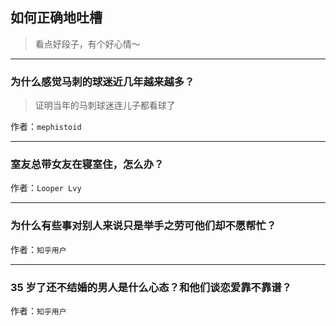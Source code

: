 ## 如何正确地吐槽

> 看点好段子，有个好心情～


 
---

### 为什么感觉马刺的球迷近几年越来越多？

> 证明当年的马刺球迷连儿子都看球了


作者：`mephistoid`

---

### 室友总带女友在寝室住，怎么办？

> 


作者：`Looper Lvy`

---

### 为什么有些事对别人来说只是举手之劳可他们却不愿帮忙？

> 


作者：`知乎用户`

---

### 35 岁了还不结婚的男人是什么心态？和他们谈恋爱靠不靠谱？

> 


作者：`知乎用户`